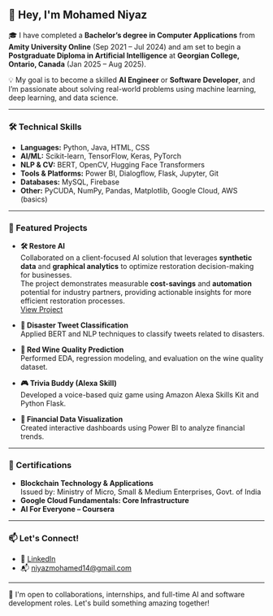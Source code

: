 ## 👋 Hey, I'm Mohamed Niyaz

🎓 I have completed a **Bachelor’s degree in Computer Applications** from **Amity University Online** (Sep 2021 – Jul 2024) and am set to begin a **Postgraduate Diploma in Artificial Intelligence** at **Georgian College, Ontario, Canada** (Jan 2025 – Aug 2025).

💡 My goal is to become a skilled **AI Engineer** or **Software Developer**, and I’m passionate about solving real-world problems using machine learning, deep learning, and data science.

---

### 🛠️ Technical Skills

- **Languages:** Python, Java, HTML, CSS
- **AI/ML:** Scikit-learn, TensorFlow, Keras, PyTorch
- **NLP & CV:** BERT, OpenCV, Hugging Face Transformers
- **Tools & Platforms:** Power BI, Dialogflow, Flask, Jupyter, Git
- **Databases:** MySQL, Firebase
- **Other:** PyCUDA, NumPy, Pandas, Matplotlib, Google Cloud, AWS (basics)

---

### 📂 Featured Projects

- **🛠️ Restore AI**  
  Collaborated on a client-focused AI solution that leverages **synthetic data** and **graphical analytics** to optimize restoration decision-making for businesses.  
  The project demonstrates measurable **cost-savings** and **automation** potential for industry partners, providing actionable insights for more efficient restoration processes.  
  [View Project](https://github.com/n1yxz/RestoreAI)

- **🧠 Disaster Tweet Classification**  
  Applied BERT and NLP techniques to classify tweets related to disasters.  

- **🍷 Red Wine Quality Prediction**  
  Performed EDA, regression modeling, and evaluation on the wine quality dataset.  

- **🎮 Trivia Buddy (Alexa Skill)**  
  Developed a voice-based quiz game using Amazon Alexa Skills Kit and Python Flask.  

- **🧾 Financial Data Visualization**  
  Created interactive dashboards using Power BI to analyze financial trends.  

---

### 📜 Certifications

- **Blockchain Technology & Applications**  
  Issued by: Ministry of Micro, Small & Medium Enterprises, Govt. of India  
- **Google Cloud Fundamentals: Core Infrastructure**  
- **AI For Everyone – Coursera**

---

### 📫 Let's Connect!

- 🔗 [LinkedIn](https://www.linkedin.com/in/mohamed-niyazii/)
- 📬 niyazmohamed14@gmail.com

---

🌟 I'm open to collaborations, internships, and full-time AI and software development roles. Let's build something amazing together!

